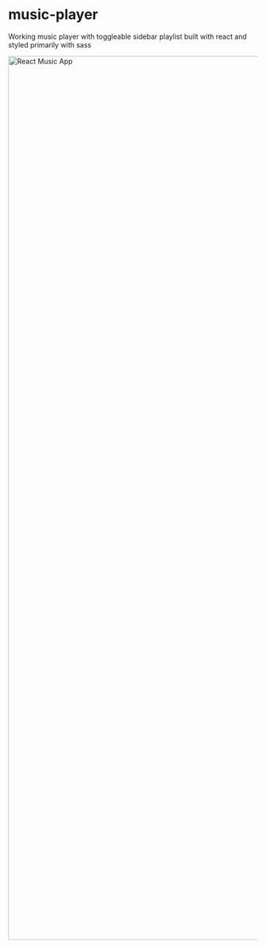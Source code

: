 # music-player

Working music player with toggleable sidebar playlist built with react and styled primarily with sass

<img width="1787" alt="React Music App" src="https://user-images.githubusercontent.com/40988748/118544404-5a339380-b723-11eb-919a-fd56e5b14cdd.png">
